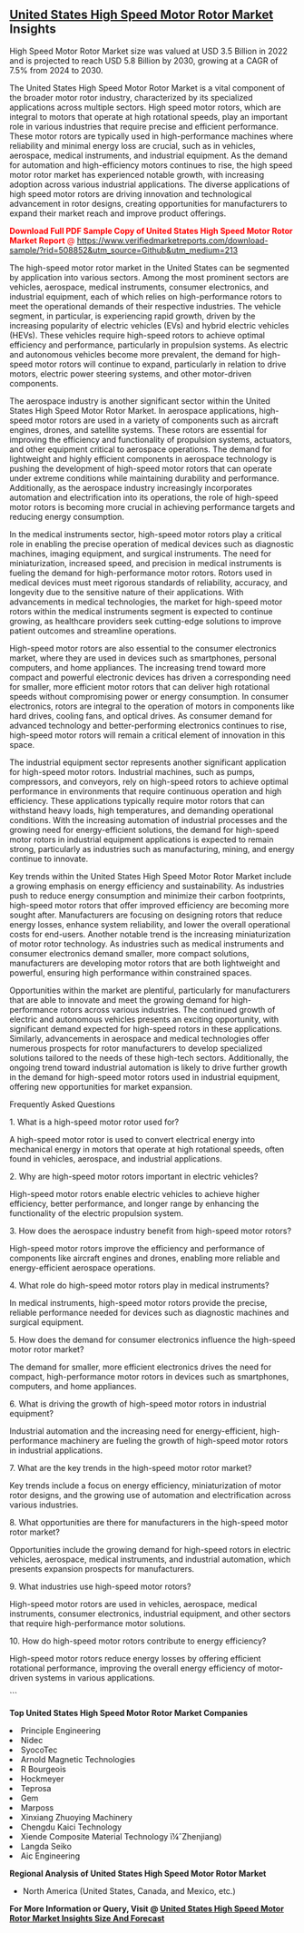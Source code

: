 <h2><a href="https://www.verifiedmarketreports.com/download-sample/?rid=508852&amp;utm_source=Github&amp;utm_medium=213" target="_blank">United States High Speed Motor Rotor Market</a> Insights</h2><p>High Speed Motor Rotor Market size was valued at USD 3.5 Billion in 2022 and is projected to reach USD 5.8 Billion by 2030, growing at a CAGR of 7.5% from 2024 to 2030.</p><p><p>The United States High Speed Motor Rotor Market is a vital component of the broader motor rotor industry, characterized by its specialized applications across multiple sectors. High speed motor rotors, which are integral to motors that operate at high rotational speeds, play an important role in various industries that require precise and efficient performance. These motor rotors are typically used in high-performance machines where reliability and minimal energy loss are crucial, such as in vehicles, aerospace, medical instruments, and industrial equipment. As the demand for automation and high-efficiency motors continues to rise, the high speed motor rotor market has experienced notable growth, with increasing adoption across various industrial applications. The diverse applications of high speed motor rotors are driving innovation and technological advancement in rotor designs, creating opportunities for manufacturers to expand their market reach and improve product offerings. <p><span class=""><span style="color: #ff0000;"><strong>Download Full PDF Sample Copy of United States High Speed Motor Rotor Market Report</strong> @ </span><a href="https://www.verifiedmarketreports.com/download-sample/?rid=508852&amp;utm_source=Github&amp;utm_medium=213" target="_blank">https://www.verifiedmarketreports.com/download-sample/?rid=508852&amp;utm_source=Github&amp;utm_medium=213</a></span></p></p><p>The high-speed motor rotor market in the United States can be segmented by application into various sectors. Among the most prominent sectors are vehicles, aerospace, medical instruments, consumer electronics, and industrial equipment, each of which relies on high-performance rotors to meet the operational demands of their respective industries. The vehicle segment, in particular, is experiencing rapid growth, driven by the increasing popularity of electric vehicles (EVs) and hybrid electric vehicles (HEVs). These vehicles require high-speed rotors to achieve optimal efficiency and performance, particularly in propulsion systems. As electric and autonomous vehicles become more prevalent, the demand for high-speed motor rotors will continue to expand, particularly in relation to drive motors, electric power steering systems, and other motor-driven components.<p>The aerospace industry is another significant sector within the United States High Speed Motor Rotor Market. In aerospace applications, high-speed motor rotors are used in a variety of components such as aircraft engines, drones, and satellite systems. These rotors are essential for improving the efficiency and functionality of propulsion systems, actuators, and other equipment critical to aerospace operations. The demand for lightweight and highly efficient components in aerospace technology is pushing the development of high-speed motor rotors that can operate under extreme conditions while maintaining durability and performance. Additionally, as the aerospace industry increasingly incorporates automation and electrification into its operations, the role of high-speed motor rotors is becoming more crucial in achieving performance targets and reducing energy consumption.<p>In the medical instruments sector, high-speed motor rotors play a critical role in enabling the precise operation of medical devices such as diagnostic machines, imaging equipment, and surgical instruments. The need for miniaturization, increased speed, and precision in medical instruments is fueling the demand for high-performance motor rotors. Rotors used in medical devices must meet rigorous standards of reliability, accuracy, and longevity due to the sensitive nature of their applications. With advancements in medical technologies, the market for high-speed motor rotors within the medical instruments segment is expected to continue growing, as healthcare providers seek cutting-edge solutions to improve patient outcomes and streamline operations.<p>High-speed motor rotors are also essential to the consumer electronics market, where they are used in devices such as smartphones, personal computers, and home appliances. The increasing trend toward more compact and powerful electronic devices has driven a corresponding need for smaller, more efficient motor rotors that can deliver high rotational speeds without compromising power or energy consumption. In consumer electronics, rotors are integral to the operation of motors in components like hard drives, cooling fans, and optical drives. As consumer demand for advanced technology and better-performing electronics continues to rise, high-speed motor rotors will remain a critical element of innovation in this space.<p>The industrial equipment sector represents another significant application for high-speed motor rotors. Industrial machines, such as pumps, compressors, and conveyors, rely on high-speed rotors to achieve optimal performance in environments that require continuous operation and high efficiency. These applications typically require motor rotors that can withstand heavy loads, high temperatures, and demanding operational conditions. With the increasing automation of industrial processes and the growing need for energy-efficient solutions, the demand for high-speed motor rotors in industrial equipment applications is expected to remain strong, particularly as industries such as manufacturing, mining, and energy continue to innovate.<p>Key trends within the United States High Speed Motor Rotor Market include a growing emphasis on energy efficiency and sustainability. As industries push to reduce energy consumption and minimize their carbon footprints, high-speed motor rotors that offer improved efficiency are becoming more sought after. Manufacturers are focusing on designing rotors that reduce energy losses, enhance system reliability, and lower the overall operational costs for end-users. Another notable trend is the increasing miniaturization of motor rotor technology. As industries such as medical instruments and consumer electronics demand smaller, more compact solutions, manufacturers are developing motor rotors that are both lightweight and powerful, ensuring high performance within constrained spaces.<p>Opportunities within the market are plentiful, particularly for manufacturers that are able to innovate and meet the growing demand for high-performance rotors across various industries. The continued growth of electric and autonomous vehicles presents an exciting opportunity, with significant demand expected for high-speed rotors in these applications. Similarly, advancements in aerospace and medical technologies offer numerous prospects for rotor manufacturers to develop specialized solutions tailored to the needs of these high-tech sectors. Additionally, the ongoing trend toward industrial automation is likely to drive further growth in the demand for high-speed motor rotors used in industrial equipment, offering new opportunities for market expansion.<p>Frequently Asked Questions</p><p>1. What is a high-speed motor rotor used for?</p><p>A high-speed motor rotor is used to convert electrical energy into mechanical energy in motors that operate at high rotational speeds, often found in vehicles, aerospace, and industrial applications.</p><p>2. Why are high-speed motor rotors important in electric vehicles?</p><p>High-speed motor rotors enable electric vehicles to achieve higher efficiency, better performance, and longer range by enhancing the functionality of the electric propulsion system.</p><p>3. How does the aerospace industry benefit from high-speed motor rotors?</p><p>High-speed motor rotors improve the efficiency and performance of components like aircraft engines and drones, enabling more reliable and energy-efficient aerospace operations.</p><p>4. What role do high-speed motor rotors play in medical instruments?</p><p>In medical instruments, high-speed motor rotors provide the precise, reliable performance needed for devices such as diagnostic machines and surgical equipment.</p><p>5. How does the demand for consumer electronics influence the high-speed motor rotor market?</p><p>The demand for smaller, more efficient electronics drives the need for compact, high-performance motor rotors in devices such as smartphones, computers, and home appliances.</p><p>6. What is driving the growth of high-speed motor rotors in industrial equipment?</p><p>Industrial automation and the increasing need for energy-efficient, high-performance machinery are fueling the growth of high-speed motor rotors in industrial applications.</p><p>7. What are the key trends in the high-speed motor rotor market?</p><p>Key trends include a focus on energy efficiency, miniaturization of motor rotor designs, and the growing use of automation and electrification across various industries.</p><p>8. What opportunities are there for manufacturers in the high-speed motor rotor market?</p><p>Opportunities include the growing demand for high-speed rotors in electric vehicles, aerospace, medical instruments, and industrial automation, which presents expansion prospects for manufacturers.</p><p>9. What industries use high-speed motor rotors?</p><p>High-speed motor rotors are used in vehicles, aerospace, medical instruments, consumer electronics, industrial equipment, and other sectors that require high-performance motor solutions.</p><p>10. How do high-speed motor rotors contribute to energy efficiency?</p><p>High-speed motor rotors reduce energy losses by offering efficient rotational performance, improving the overall energy efficiency of motor-driven systems in various applications.</p>```</p><p><strong>Top United States High Speed Motor Rotor Market Companies</strong></p><div data-test-id=""><p><li>Principle Engineering</li><li> Nidec</li><li> SyocoTec</li><li> Arnold Magnetic Technologies</li><li> R Bourgeois</li><li> Hockmeyer</li><li> Teprosa</li><li> Gem</li><li> Marposs</li><li> Xinxiang Zhuoying Machinery</li><li> Chengdu Kaici Technology</li><li> Xiende Composite Material Technology ï¼ˆZhenjiang)</li><li> Langda Seiko</li><li> Aic Engineering</li></p><div><strong>Regional Analysis of&nbsp;United States High Speed Motor Rotor Market</strong></div><ul><li dir="ltr"><p dir="ltr">North America&nbsp;(United States, Canada, and Mexico, etc.)</p></li></ul><p><strong>For More Information or Query, Visit @&nbsp;</strong><strong><a href="https://www.verifiedmarketreports.com/product/high-speed-motor-rotor-market/?utm_source=Github&amp;utm_medium=213" target="_blank">United States High Speed Motor Rotor Market Insights Size And Forecast</a></strong></p></div>
